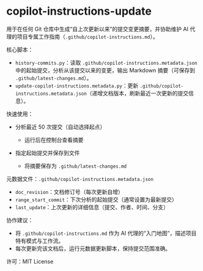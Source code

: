 # copilot-instructions-update

用于在任何 Git 仓库中生成“自上次更新以来”的提交变更摘要，并协助维护 AI 代理的项目专属工作指南（`.github/copilot-instructions.md`）。

核心脚本：

- `history-commits.py`：读取 `.github/copilot-instructions.metadata.json` 中的起始提交，分析从该提交以来的变更，输出 Markdown 摘要（可保存到 `.github/latest-changes.md`）。
- `update-copilot-instructions.metadata.py`：更新 `.github/copilot-instructions.metadata.json`（递增文档版本，刷新最近一次更新的提交信息）。

快速使用：

- 分析最近 50 次提交（自动选择起点）
	- 运行后在控制台查看摘要

- 指定起始提交并保存到文件
	- 将摘要保存为 `.github/latest-changes.md`

元数据文件：`.github/copilot-instructions.metadata.json`

- `doc_revision`：文档修订号（每次更新自增）
- `range_start_commit`：下次分析的起始提交（通常设置为最新提交）
- `last_update`：上次更新的详细信息（提交、作者、时间、分支）

协作建议：

- 将 `.github/copilot-instructions.md` 作为 AI 代理的“入门地图”，描述项目特有模式与工作流。
- 每次更新完该文档后，运行元数据更新脚本，保持提交范围准确。

许可：MIT License
